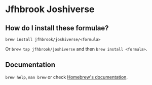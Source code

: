 # Jfhbrook Joshiverse

## How do I install these formulae?

`brew install jfhbrook/joshiverse/<formula>`

Or `brew tap jfhbrook/joshiverse` and then `brew install <formula>`.

## Documentation

`brew help`, `man brew` or check [Homebrew's documentation](https://docs.brew.sh).

